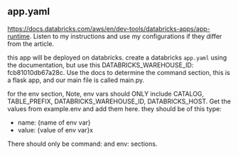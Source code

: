## app.yaml

https://docs.databricks.com/aws/en/dev-tools/databricks-apps/app-runtime. Listen to my instructions and use my configurations if they differ from the article.

this app will be deployed on databricks. create a databricks `app.yaml` using the documentation, but use this DATABRICKS_WAREHOUSE_ID: fcb81010db67a28c. Use the docs to determine the command section, this is a flask app, and our main file is called main.py.

for the env section, Note, env vars should ONLY include CATALOG, TABLE_PREFIX, DATABRICKS_WAREHOUSE_ID, DATABRICKS_HOST. Get the values from example.env and add them here. they should be of this type:

-   name: {name of env var}
-   value: {value of env var}x

There should only be command: and env: sections.
